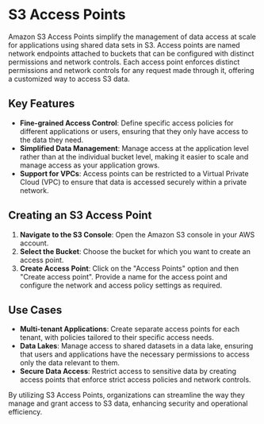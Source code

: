 # S3 Access Points

Amazon S3 Access Points simplify the management of data access at scale for applications using shared data sets in S3. Access points are named network endpoints attached to buckets that can be configured with distinct permissions and network controls. Each access point enforces distinct permissions and network controls for any request made through it, offering a customized way to access S3 data.

## Key Features

- **Fine-grained Access Control**: Define specific access policies for different applications or users, ensuring that they only have access to the data they need.
- **Simplified Data Management**: Manage access at the application level rather than at the individual bucket level, making it easier to scale and manage access as your application grows.
- **Support for VPCs**: Access points can be restricted to a Virtual Private Cloud (VPC) to ensure that data is accessed securely within a private network.

## Creating an S3 Access Point

1. **Navigate to the S3 Console**: Open the Amazon S3 console in your AWS account.
2. **Select the Bucket**: Choose the bucket for which you want to create an access point.
3. **Create Access Point**: Click on the "Access Points" option and then "Create access point". Provide a name for the access point and configure the network and access policy settings as required.

## Use Cases

- **Multi-tenant Applications**: Create separate access points for each tenant, with policies tailored to their specific access needs.
- **Data Lakes**: Manage access to shared datasets in a data lake, ensuring that users and applications have the necessary permissions to access only the data relevant to them.
- **Secure Data Access**: Restrict access to sensitive data by creating access points that enforce strict access policies and network controls.

By utilizing S3 Access Points, organizations can streamline the way they manage and grant access to S3 data, enhancing security and operational efficiency.
